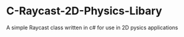 # C-Raycast-2D-Physics-Libary
A simple Raycast class written in c# for use in 2D pysics applications
